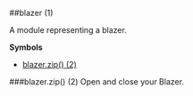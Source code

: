 <a name="module_blazer"></a>
##blazer (1)

A module representing a blazer.

  
**Symbols**  
  * [blazer.zip() (2)](#module_blazer#zip)

<a name="module_blazer#zip"></a>
###blazer.zip() (2)
Open and close your Blazer.

